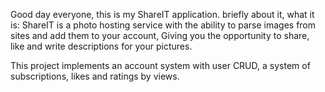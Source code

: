 Good day everyone, this is my ShareIT application.
briefly about it, what it is:
        ShareIT is a photo hosting service with the ability 
        to parse images from sites and add them to your account,
        Giving you the opportunity to share, like and write descriptions 
        for your pictures.

This project implements an account system with user CRUD, 
a system of subscriptions, likes and ratings by views.

